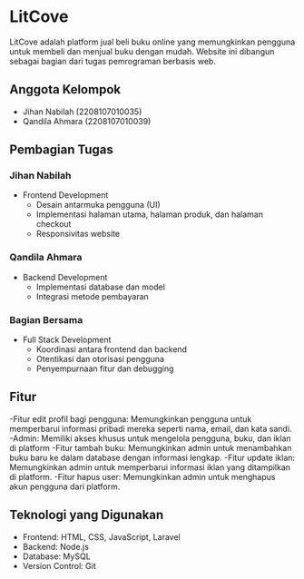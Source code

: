 # LitCove

LitCove adalah platform jual beli buku online yang memungkinkan pengguna untuk membeli dan menjual buku dengan mudah. Website ini dibangun sebagai bagian dari tugas pemrograman berbasis web.

## Anggota Kelompok

- Jihan Nabilah (2208107010035)
- Qandila Ahmara (2208107010039)

## Pembagian Tugas

### Jihan Nabilah
- Frontend Development
  - Desain antarmuka pengguna (UI)
  - Implementasi halaman utama, halaman produk, dan halaman checkout
  - Responsivitas website

### Qandila Ahmara
- Backend Development
  - Implementasi database dan model
  - Integrasi metode pembayaran

### Bagian Bersama
- Full Stack Development
  - Koordinasi antara frontend dan backend
  - Otentikasi dan otorisasi pengguna
  - Penyempurnaan fitur dan debugging

## Fitur

-Fitur edit profil bagi pengguna: Memungkinkan pengguna untuk memperbarui informasi pribadi mereka seperti nama, email, dan kata sandi.
-Admin: Memiliki akses khusus untuk mengelola pengguna, buku, dan iklan di platform
-Fitur tambah buku: Memungkinkan admin untuk menambahkan buku baru ke dalam database dengan informasi lengkap.
-Fitur update iklan: Memungkinkan admin untuk memperbarui informasi iklan yang ditampilkan di platform.
-Fitur hapus user: Memungkinkan admin untuk menghapus akun pengguna dari platform.

## Teknologi yang Digunakan

- Frontend: HTML, CSS, JavaScript, Laravel
- Backend: Node.js
- Database: MySQL
- Version Control: Git
